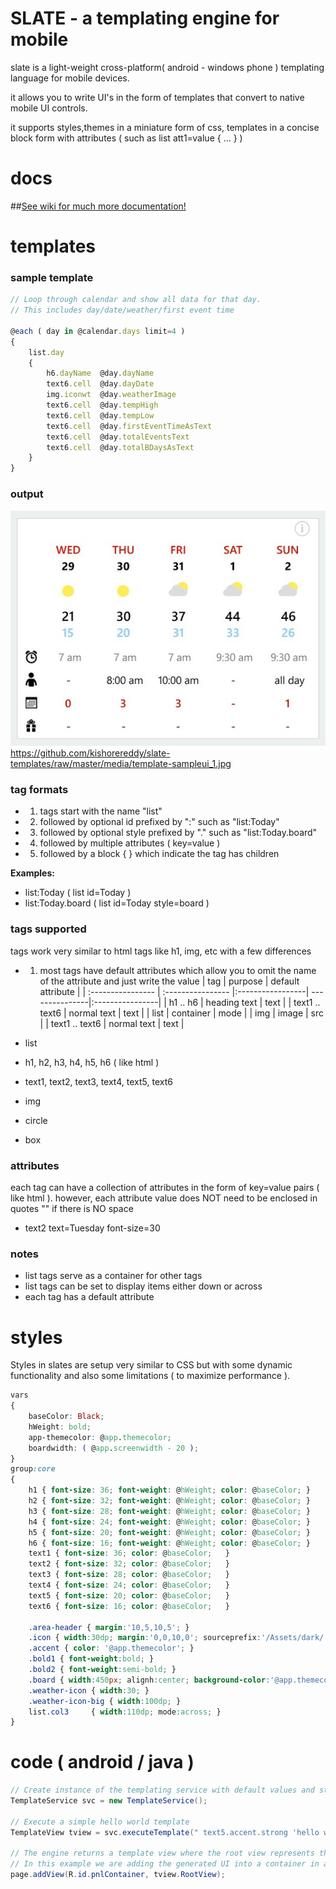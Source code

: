 SLATE - a templating engine for mobile
=====
slate is a light-weight cross-platform( android - windows phone ) templating language for mobile devices.

it allows you to write UI's in the form of templates that convert to native mobile UI controls.

it supports styles,themes in a miniature form of css, templates in a concise block form with attributes ( such as list att1=value { ... } )

# docs
##[See wiki for much more documentation!](https://github.com/kishorereddy/slate-templates/wiki)

# templates
### sample template
```javascript
// Loop through calendar and show all data for that day.
// This includes day/date/weather/first event time
			
@each ( day in @calendar.days limit=4 )
{
	list.day
	{
		h6.dayName  @day.dayName			  
		text6.cell	@day.dayDate
		img.iconwt	@day.weatherImage
		text6.cell	@day.tempHigh
		text6.cell	@day.tempLow
		text6.cell	@day.firstEventTimeAsText
		text6.cell	@day.totalEventsText
		text6.cell	@day.totalBDaysAsText
	}
}
```

### output 
![output here](/media/template-sampleui_1.jpg?raw=true)
https://github.com/kishorereddy/slate-templates/raw/master/media/template-sampleui_1.jpg

### tag formats
- 1. tags start with the name "list"
- 2. followed by optional id prefixed by ":" such as "list:Today"
- 3. followed by optional style prefixed by "." such as "list:Today.board"
- 4. followed by multiple attributes ( key=value )
- 5. followed by a block { } which indicate the tag has children

__Examples:__
- list:Today  ( list id=Today )
- list:Today.board ( list id=Today style=board )
 
### tags supported
tags work very similar to html tags like h1, img, etc with a few differences

- 1. most tags have default attributes which allow you to omit the name of the attribute and just write the value
| tag | purpose | default attribute  |
| :---------------- | :---------------- |:-----------------| ---------------|:----------------|
| h1 .. h6 | heading text | text |
| text1 .. text6 | normal text | text |
| list | container | mode |
| img  | image | src |
| text1 .. text6 | normal text | text |


- list 
- h1, h2, h3, h4, h5, h6  ( like html )
- text1, text2, text3, text4, text5, text6
- img
- circle
- box

### attributes
each tag can have a collection of attributes in the form of key=value pairs ( like html ).
however, each attribute value does NOT need to be enclosed in quotes "" if there is NO space
- text2 text=Tuesday font-size=30

### notes
- list tags serve as a container for other tags
- list tags can be set to display items either down or across
- each tag has a default attribute

# styles
Styles in slates are setup very similar to CSS but with some dynamic functionality and also some limitations ( to maximize performance ).

```css
vars
{
	baseColor: Black;
	hWeight: bold;
	app-themecolor: @app.themecolor;
	boardwidth: ( @app.screenwidth - 20 );
}
group:core
{
	h1 { font-size: 36; font-weight: @hWeight; color: @baseColor; }
	h2 { font-size: 32; font-weight: @hWeight; color: @baseColor; }
	h3 { font-size: 28; font-weight: @hWeight; color: @baseColor; }
	h4 { font-size: 24; font-weight: @hWeight; color: @baseColor; }
	h5 { font-size: 20; font-weight: @hWeight; color: @baseColor; }
	h6 { font-size: 16; font-weight: @hWeight; color: @baseColor; }
	text1 { font-size: 36; color: @baseColor;   }
	text2 { font-size: 32; color: @baseColor;   }
	text3 { font-size: 28; color: @baseColor;   }
	text4 { font-size: 24; color: @baseColor;   }
	text5 { font-size: 20; color: @baseColor;   }
	text6 { font-size: 16; color: @baseColor;   }

	.area-header { margin:'10,5,10,5'; }
	.icon { width:30dp; margin:'0,0,10,0'; sourceprefix:'/Assets/dark/'; }
	.accent { color: '@app.themecolor'; }
	.bold1 { font-weight:bold; }
	.bold2 { font-weight:semi-bold; }
	.board { width:450px; alignh:center; background-color:'@app.themecolor';}	
	.weather-icon { width:30; }	
	.weather-icon-big { width:100dp; }
	list.col3	  { width:110dp; mode:across; }	
}
```

# code ( android / java )
```Java
// Create instance of the templating service with default values and styles
TemplateService svc = new TemplateService();

// Execute a simple hello world template
TemplateView tview = svc.executeTemplate(" text5.accent.strong 'hello world!' ");

// The engine returns a template view where the root view represents the 1st UI element
// In this example we are adding the generated UI into a container in an android page/activity
page.addView(R.id.pnlContainer, tview.RootView);
```
